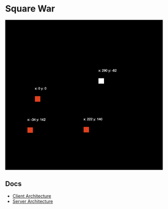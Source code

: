 # Square War

![v000](000.png "V0")

## Docs

- [Client Architecture](./docs/client/Architecture.md)
- [Server Architecture](./docs/server/Architecture.md)
